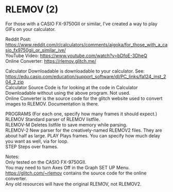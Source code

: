 # RLEMOV (2)
For those with a CASIO FX-9750GII or similar, I've created a way to play GIFs on your calculator.  

Reddit Post: https://www.reddit.com/r/calculators/comments/aigoka/for_those_with_a_casio_fx9750gii_or_similar_ive/  
YouTube Video: https://www.youtube.com/watch?v=bDfoE-3DheQ  
Online Converter: https://rlemov.glitch.me/  

Calculator Downloadable is downloadable to your calculator.  See:
https://edu.casio.com/education/support_software/dl/PC_links/fa124_inst_204_2.zip  
Calculator Source Code is for looking at the code in Calculator Downloadable without using the above program. Not used.  
Online Converter is the source code for the glitch website used to convert images to RLEMOV. Documentation is there.  

PROGRAMS (For each one, specify how many frames it should expect.)  
RLEMOV Standard parser of RLEMOV listfile.  
RLEMOV-M Deletes listfile to save memory while parsing.  
RLEMOV-2 New parser for the creatively-named RLEMOV2 files. They are about half as large.
PLAY Plays frames. You can specify how much delay you want as well, via for loop.  
STEP Steps over frames.  

Notes:  
Only tested on the CASIO FX-9750GII.  
You may need to turn Axes Off in the Graph SET UP Menu.  
https://glitch.com/~rlemov contains the source code for the online converter.  
Any old resources will have the original RLEMOV, not RLEMOV2.
